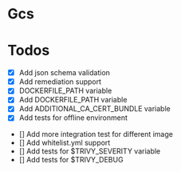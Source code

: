 # Gcs
# Todos

- [x] Add json schema validation
- [x] Add remediation support
- [x] DOCKERFILE_PATH variable
- [x] Add DOCKERFILE_PATH variable
- [x] Add ADDITIONAL_CA_CERT_BUNDLE variable
- [x] Add tests for offline environment
- [] Add more integration test for different image
- [] Add whitelist.yml support
- [] Add tests for $TRIVY_SEVERITY variable
- [] Add tests for $TRIVY_DEBUG